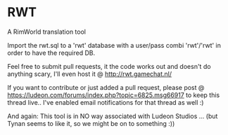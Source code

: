 # RWT
A RimWorld translation tool

Import the rwt.sql to a 'rwt' database with a user/pass combi 'rwt'/'rwt' in order to have the required DB.

Feel free to submit pull requests, it the code works out and doesn't do anything scary, I'll even host it @ http://rwt.gamechat.nl/

If you want to contribute or just added a pull request, please post @ https://ludeon.com/forums/index.php?topic=6825.msg66917 to keep this thread live.. I've enabled email notifications for that thread as well :)

And again: This tool is in NO way associated with Ludeon Studios ... (but Tynan seems to like it, so we might be on to something :))
